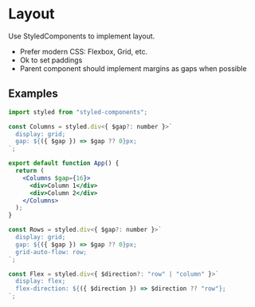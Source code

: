 # Layout

Use StyledComponents to implement layout.

- Prefer modern CSS: Flexbox, Grid, etc.
- Ok to set paddings
- Parent component should implement margins as gaps when possible

## Examples

```jsx
import styled from "styled-components";

const Columns = styled.div<{ $gap?: number }>`
  display: grid;
  gap: ${({ $gap }) => $gap ?? 0}px;
`;

export default function App() {
  return (
    <Columns $gap={16}>
      <div>Column 1</div>
      <div>Column 2</div>
    </Columns>
  );
}

const Rows = styled.div<{ $gap?: number }>`
  display: grid;
  gap: ${({ $gap }) => $gap ?? 0}px;
  grid-auto-flow: row;
`;

const Flex = styled.div<{ $direction?: "row" | "column" }>`
  display: flex;
  flex-direction: ${({ $direction }) => $direction ?? "row"};
`;
```
